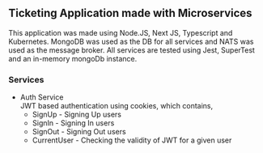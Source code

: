 ## Ticketing Application made with Microservices
This application was made using Node.JS, Next JS, Typescript and Kubernetes. MongoDB was used 
as the DB for all services and NATS was used as the message broker. All services are tested using
Jest, SuperTest and an in-memory mongoDb instance.

### Services
- Auth Service <br>
JWT based authentication using cookies, which contains,
    - SignUp - Signing Up users
    - SignIn - Signing In users
    - SignOut - Signing Out users
    - CurrentUser - Checking the validity of JWT for a given user



